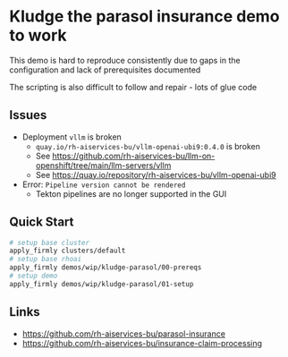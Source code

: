 # Kludge the parasol insurance demo to work

This demo is hard to reproduce consistently due to gaps in the configuration and lack of prerequisites documented

The scripting is also difficult to follow and repair - lots of glue code

## Issues

- Deployment `vllm` is broken
  - `quay.io/rh-aiservices-bu/vllm-openai-ubi9:0.4.0` is broken
  - See https://github.com/rh-aiservices-bu/llm-on-openshift/tree/main/llm-servers/vllm
  - See https://quay.io/repository/rh-aiservices-bu/vllm-openai-ubi9
- Error: `Pipeline version cannot be rendered`
  - Tekton pipelines are no longer supported in the GUI

## Quick Start

```sh
# setup base cluster
apply_firmly clusters/default
# setup base rhoai
apply_firmly demos/wip/kludge-parasol/00-prereqs
# setup demo
apply_firmly demos/wip/kludge-parasol/01-setup
```

## Links

- https://github.com/rh-aiservices-bu/parasol-insurance
- https://github.com/rh-aiservices-bu/insurance-claim-processing

